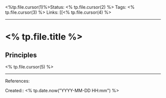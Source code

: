 <%tp.file.cursor(1)%>Status: <% tp.file.cursor(2) %>
Tags: <% tp.file.cursor(3) %>
Links: [[<% tp.file.cursor(4) %>
___

# <% tp.file.title %>
## Principles
<% tp.file.cursor(5) %>
___
References:

Created:: <% tp.date.now("YYYY-MM-DD HH:mm") %>